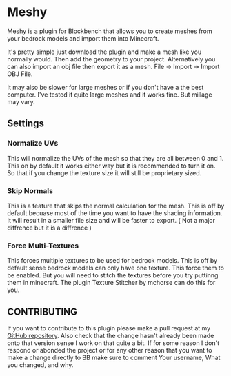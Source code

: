 # Meshy
Meshy is a plugin for Blockbench that allows you to create meshes from your bedrock models and import them into Minecraft. 

It's pretty simple just download the plugin and make a mesh like you normally would. Then add the geometry to your project.
Alternatively you can also import an obj file then export it as a mesh. File -> Import -> Import OBJ File.

It may also be slower for large meshes or if you don't have a the best computer. I've tested it quite large meshes and it works fine. But millage may vary.
## Settings

### Normalize UVs 
This will normalize the UVs of the mesh so that they are all between 0 and 1. This on by default it works either way but it is recommended to turn it on. So that if you change the texture size it will still be proprietary sized.

### Skip Normals
This is a feature that skips the normal calculation for the mesh. This is off by default becuase most of the time you want to have the shading information. It will result in a smaller file size and will be faster to export. ( Not a major diffrence but it is a diffrence )

### Force Multi-Textures
This forces multiple textures to be used for bedrock models. This is off by default sense bedrock models can only have one texture. This force them to be enabled. But you will need to stitch the textures before you try puttinng them in minecraft. The plugin Texture Stitcher by mchorse can do this for you.

## CONTRIBUTING
If you want to contribute to this plugin please make a pull request at my [GitHub repository](https://github.com/Shadowkitten47/Meshy). Also check that the change hasn't already been made onto that version sense I work on that quite a bit. If for some reason I don't respond or abonded the project or for any other reason that you want to make a change directly to BB make sure to comment Your username, What you changed, and why.